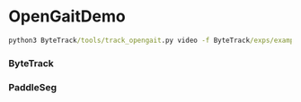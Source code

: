 # OpenGaitDemo



```cmd
python3 ByteTrack/tools/track_opengait.py video -f ByteTrack/exps/example/mot/yolox_x_mix_det.py -c ByteTrack/pretrained/bytetrack_x_mot17.pth.tar --fp16 --fuse --save_result
```



### ByteTrack

### PaddleSeg
